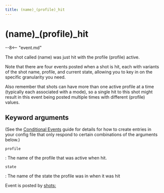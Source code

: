 ```yaml
---
title: (name)_(profile)_hit
---
```


# (name)_(profile)_hit


--8<-- "event.md"

The shot called (name) was just hit with the profile (profile) active.

Note that there are four events posted when a shot is hit, each with
variants of the shot name, profile, and current state, allowing you to
key in on the specific granularity you need.

Also remember that shots can have more than one active profile at a time
(typically each associated with a mode), so a single hit to this shot
might result in this event being posted multiple times with different
(profile) values.

## Keyword arguments

(See the [Conditional Events](overview/conditional.md)
guide for details for how to create entries in your config file that
only respond to certain combinations of the arguments below.)

`profile`

:   The name of the profile that was active when hit.

`state`

:   The name of the state the profile was in when it was hit

Event is posted by [shots:](../config/shots.md)
